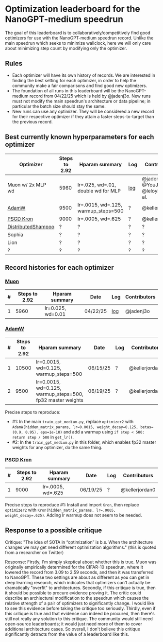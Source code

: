 # Optimization leaderboard for the NanoGPT-medium speedrun

The goal of this leaderboard is to collaboratively/competitively find good optimizers for use with the NanoGPT-medium speedrun record. Unlike the main speedrun which seeks to minimize wallclock, here we will only care about minimizing step count by modifying only the optimizer.

## Rules

- Each optimizer will have its own history of records. We are interested in finding the best setting for each optimizer, in order to help the community make a fair comparisons and find good new optimizers.
- The foundation of all runs in this leaderboard will be the NanoGPT-medium record from 04/22/25 which is held by @jadenj3o. New runs must not modify the main speedrun's architecture or data pipeline; in particular the batch size should stay the same.
- New runs can use any optimizer. They will be considered a new record for their respective optimizer if they attain a faster steps-to-target than the previous record.

## Best currently known hyperparameters for each optimizer

| Optimizer | Steps to 2.92 | Hparam summary | Log | Contributors |
| - | - | - | - | - |
| Muon w/ 2x MLP wd | 5960 | lr=.025, wd=.01, double wd for MLP | [log](075_640429f2-e726-4e83-aa27-684626239ffc.txt) | @jadenj30, @YouJiacheng, @leloykun, et al. |
| [AdamW](https://arxiv.org/abs/1711.05101) | 9500 | lr=.0015, wd=.125, warmup_steps=500 | ? | @kellerjordan0 |
| [PSGD Kron](https://github.com/evanatyourservice/kron_torch) | 9000 | lr=.0005, wd=.625 | ? | @kellerjordan0 |
| [DistributedShampoo](https://github.com/facebookresearch/optimizers/tree/main/distributed_shampoo) | ? | ? | ? | ? | ? |
| Sophia | ? | ? | ? | ? |
| Lion | ? | ? | ? | ? |
| ? | ? | ? | ? | ? |


## Record histories for each optimizer

### [Muon](https://kellerjordan.github.io/posts/muon/)

| # | Steps to 2.92 | Hparam summary | Date | Log | Contributors |
| - | - | - | - | - | - |
| 1 | 5960 | lr=0.025, wd=0.01 | 04/22/25 | [log](075_640429f2-e726-4e83-aa27-684626239ffc.txt) | @jadenj3o |

### [AdamW](https://arxiv.org/abs/1711.05101)

| # | Steps to 2.92 | Hparam summary | Date | Log | Contributors |
| - | - | - | - | - | - |
| 1 | 10500 | lr=0.0015, wd=0.125, warmup_steps=500 | 06/15/25 | ? | @kellerjordan0 |
| 2 | 9500 | lr=0.0015, wd=0.125, warmup_steps=500, fp32 master weights | 06/19/25 | ? | @kellerjordan0 |

Precise steps to reproduce:
* #1: In the main `train_gpt_medium.py`, replace `optimizer2` with `AdamW(hidden_matrix_params, lr=0.0015, weight_decay=0.125, betas=(0.9, 0.95), eps=1e-10)`
and add a warmup using `if step < 500: return step / 500` in `get_lr()`.
* #2: In the `train_gpt_medium.py` in this folder, which enables fp32 master weights for any optimizer, do the same thing.

### [PSGD Kron](https://github.com/evanatyourservice/kron_torch)

| # | Steps to 2.92 | Hparam summary | Date | Log | Contributors |
| - | - | - | - | - | - |
| 1 | 9000 | lr=.0005, wd=.625 | 06/19/25 | ? | @kellerjordan0 |

Precise steps to reproduce #1: Install and import `Kron`, then replace `optimizer2` with `Kron(hidden_matrix_params, lr=.0005, weight_decay=.625)`. Adding lr warmup does not seem to be needed.

## Response to a possible critique

Critique: "The idea of SOTA in “optimization” is b.s. When the architecture changes we may get need different optimization algorithms." (this is quoted from a researcher on Twitter)

Response: Firstly, I'm simply skeptical about whether this is true. Muon was originally empirically determined for the CIFAR-10 speedrun, where it lowered the record from 3.09 to 2.59 seconds, and then it was transferred to NanoGPT. These two settings are about as different as you can get in deep learning research, which indicates that optimizers can't actually be dramatically "overfit" to architectures. Secondly, if this critique is true, then it should be possible to procure evidence proving it. The critic could describe an archiectural modification to the speedrun which causes the relative strength of a pair of optimizers to significantly change. I would like to see this evidence before taking the critique too seriously. Thirdly, even if this critique is true and that evidence can indeed be procured, then there's still not really any solution to this critique. The community would still need open-source leaderboards; it would just need more of them to cover additional architecture cases. So overall, I don't believe this critique significantly detracts from the value of a leaderboard like this.
